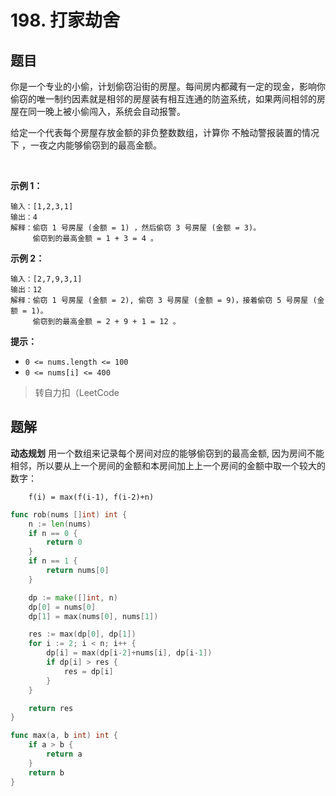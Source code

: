 # 198. 打家劫舍
## 题目
你是一个专业的小偷，计划偷窃沿街的房屋。每间房内都藏有一定的现金，影响你偷窃的唯一制约因素就是相邻的房屋装有相互连通的防盗系统，如果两间相邻的房屋在同一晚上被小偷闯入，系统会自动报警。

给定一个代表每个房屋存放金额的非负整数数组，计算你 不触动警报装置的情况下 ，一夜之内能够偷窃到的最高金额。

 

**示例 1：**

```
输入：[1,2,3,1]
输出：4
解释：偷窃 1 号房屋 (金额 = 1) ，然后偷窃 3 号房屋 (金额 = 3)。
     偷窃到的最高金额 = 1 + 3 = 4 。
```
**示例 2：**

```
输入：[2,7,9,3,1]
输出：12
解释：偷窃 1 号房屋 (金额 = 2), 偷窃 3 号房屋 (金额 = 9)，接着偷窃 5 号房屋 (金额 = 1)。
     偷窃到的最高金额 = 2 + 9 + 1 = 12 。
```

**提示：**

+ `0 <= nums.length <= 100`
+ `0 <= nums[i] <= 400`

> 转自力扣（LeetCode

## 题解
**动态规划**
用一个数组来记录每个房间对应的能够偷窃到的最高金额, 因为房间不能相邻，所以要从上一个房间的金额和本房间加上上一个房间的金额中取一个较大的数字：

```
	f(i) = max(f(i-1), f(i-2)+n)
```

```go
func rob(nums []int) int {
	n := len(nums)
	if n == 0 {
		return 0
	}
	if n == 1 {
		return nums[0]
	}

	dp := make([]int, n)
	dp[0] = nums[0]
	dp[1] = max(nums[0], nums[1])

	res := max(dp[0], dp[1])
	for i := 2; i < n; i++ {
		dp[i] = max(dp[i-2]+nums[i], dp[i-1])
		if dp[i] > res {
			res = dp[i]
		}
	}

	return res
}

func max(a, b int) int {
	if a > b {
		return a
	}
	return b
}
```